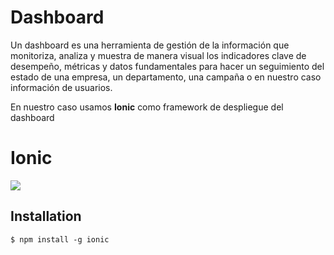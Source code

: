 # Dashboard

Un dashboard es una herramienta de gestión de la información que monitoriza, analiza y muestra de manera visual los indicadores clave de desempeño, métricas y datos fundamentales para hacer un seguimiento del estado de una empresa, un departamento, una campaña o en nuestro caso información de usuarios.

En nuestro caso usamos **Ionic** como framework de despliegue del dashboard

# Ionic 

![](https://github.com/IngenieriaDeSistemasUTB/ArcSoft2p2019/blob/master/dashboard/logo-ionic.png)

## Installation

`$ npm install -g ionic`
